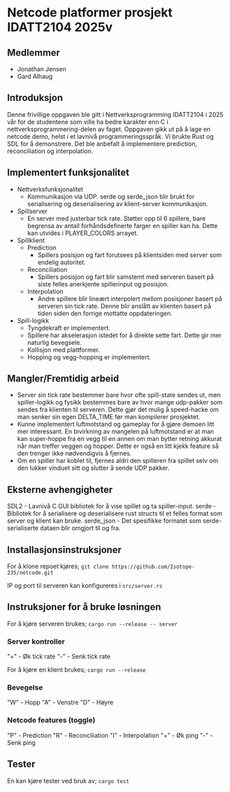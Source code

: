 # Netcode platformer prosjekt IDATT2104 2025v
## Medlemmer
- Jonathan Jensen
- Gard Alhaug

## Introduksjon
Denne frivillige oppgaven ble gitt i Nettverksprogramming IDATT2104 i 2025 vår for de studentene som ville ha bedre karakter enn C i nettverksprogrammering-delen av faget. Oppgaven gikk ut på å lage en netcode demo, helst i et lavnivå programmeringsspråk. Vi brukte Rust og SDL for å demonstrere. Det ble anbefalt å implementere prediction, reconciliation og interpolation. 

## Implementert funksjonalitet
- Nettverksfunksjonalitet
	- Kommunikasjon via UDP. serde og serde_json blir brukt for serialisering og deserialisering av klient-server kommunikasjon.
- Spillserver
	- En server med justerbar tick rate. Støtter opp til 6 spillere, bare begrensa av antall forhåndsdefinerte farger en spiller kan ha. Dette kan utvides i PLAYER_COLORS arrayet.
- Spillklient
	- Prediction 
		- Spillers posisjon og fart forutsees på klientsiden med server som endelig autoritet.
	- Reconciliation
		- Spillers posisjon og fart blir samstemt med serveren basert på siste felles anerkjente spillerinput og posisjon.
	- Interpolation
		- Andre spillere blir lineært interpolert mellom posisjoner basert på serveren sin tick rate. Denne blir anslått av klienten basert på tiden siden den forrige mottatte oppdateringen.
- Spill-logikk
	- Tyngdekraft er implementert.
	- Spillere har akselerasjon istedet for å direkte sette fart. Dette gir mer naturlig bevegsele.
	- Kollisjon med plattformer.
	- Hopping og vegg-hopping er implementert.

## Mangler/Fremtidig arbeid
- Server sin tick rate bestemmer bare hvor ofte spill-state sendes ut, men spiller-logikk og fysikk bestemmes bare av hvor mange udp-pakker som sendes fra klienten til serveren. Dette gjør det mulig å speed-hacke om man senker sin egen DELTA_TIME før man kompilerer prosjektet.
- Kunne implementert luftmotstand og gameplay for å gjøre demoen litt mer interessant. En bivirkning av mangelen på luftmotstand er at man kan super-hoppe fra en vegg til en annen om man bytter retning akkurat når man treffer veggen og hopper. Dette er også en litt kjekk feature så den trenger ikke nødvendigvis å fjernes.
- Om en spiller har koblet til, fjernes aldri den spilleren fra spillet selv om den lukker vinduet sitt og slutter å sende UDP pakker.

## Eksterne avhengigheter
SDL2 - Lavnivå C GUI bibliotek for å vise spillet og ta spiller-input.
serde - Bibliotek for å serialisere og deserialisere rust structs til et felles format som server og klient kan bruke.
serde_json - Det spesifikke formatet som serde-serialiserte dataen blir omgjort til og fra.

## Installasjonsinstruksjoner
For å klone repoet kjøres;
`git clone https://github.com/Isotope-235/netcode.git`

IP og port til serveren kan konfigureres i `src/server.rs`
## Instruksjoner for å bruke løsningen
For å kjøre serveren brukes;
`cargo run --release -- server`

### Server kontroller
"+" - Øk tick rate
"-" - Senk tick rate

For å kjøre en klient brukes;
`cargo run --release`

### Bevegelse
"W" - Hopp
"A" - Venstre
"D" - Høyre

### Netcode features (toggle)
"P" - Prediction
"R" - Reconciliation
"I" - Interpolation
"+" - Øk ping
"-" - Senk ping

## Tester
En kan kjøre tester ved bruk av;
`cargo test`